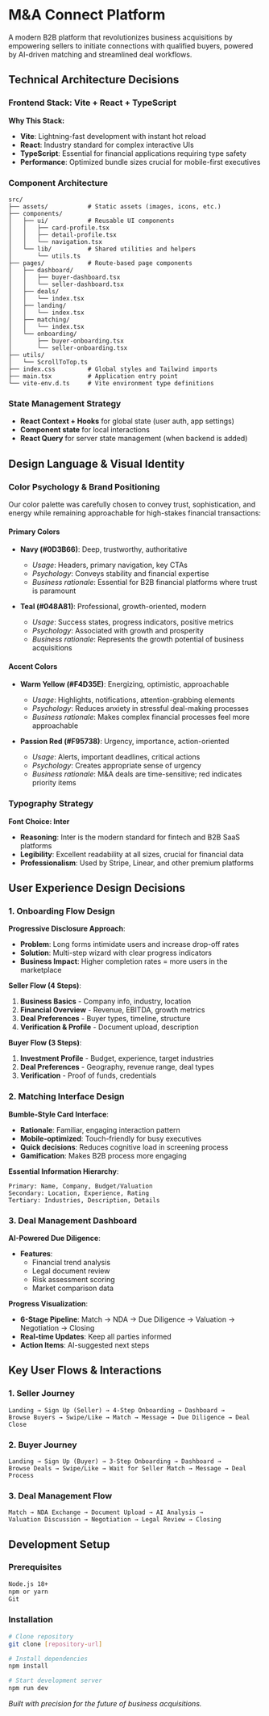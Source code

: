 # M&A Connect Platform

A modern B2B platform that revolutionizes business acquisitions by empowering sellers to initiate connections with qualified buyers, powered by AI-driven matching and streamlined deal workflows.

## Technical Architecture Decisions

### Frontend Stack: Vite + React + TypeScript

**Why This Stack:**

- **Vite**: Lightning-fast development with instant hot reload
- **React**: Industry standard for complex interactive UIs
- **TypeScript**: Essential for financial applications requiring type safety
- **Performance**: Optimized bundle sizes crucial for mobile-first executives

### Component Architecture

```
src/
├── assets/           # Static assets (images, icons, etc.)
├── components/
│   ├── ui/           # Reusable UI components
│   │   ├── card-profile.tsx
│   │   ├── detail-profile.tsx
│   │   └── navigation.tsx
│   └── lib/          # Shared utilities and helpers
│       └── utils.ts
├── pages/            # Route-based page components
│   ├── dashboard/
│   │   ├── buyer-dashboard.tsx
│   │   └── seller-dashboard.tsx
│   ├── deals/
│   │   └── index.tsx
│   ├── landing/
│   │   └── index.tsx
│   ├── matching/
│   │   └── index.tsx
│   └── onboarding/
│       ├── buyer-onboarding.tsx
│       └── seller-onboarding.tsx
├── utils/
│   └── ScrollToTop.ts
├── index.css         # Global styles and Tailwind imports
├── main.tsx          # Application entry point
└── vite-env.d.ts     # Vite environment type definitions
```

### State Management Strategy

- **React Context + Hooks** for global state (user auth, app settings)
- **Component state** for local interactions
- **React Query** for server state management (when backend is added)

## Design Language & Visual Identity

### Color Psychology & Brand Positioning

Our color palette was carefully chosen to convey trust, sophistication, and energy while remaining approachable for high-stakes financial transactions:

#### **Primary Colors**

- **Navy (#0D3B66)**: Deep, trustworthy, authoritative

  - _Usage_: Headers, primary navigation, key CTAs
  - _Psychology_: Conveys stability and financial expertise
  - _Business rationale_: Essential for B2B financial platforms where trust is paramount

- **Teal (#048A81)**: Professional, growth-oriented, modern
  - _Usage_: Success states, progress indicators, positive metrics
  - _Psychology_: Associated with growth and prosperity
  - _Business rationale_: Represents the growth potential of business acquisitions

#### **Accent Colors**

- **Warm Yellow (#F4D35E)**: Energizing, optimistic, approachable

  - _Usage_: Highlights, notifications, attention-grabbing elements
  - _Psychology_: Reduces anxiety in stressful deal-making processes
  - _Business rationale_: Makes complex financial processes feel more approachable

- **Passion Red (#F95738)**: Urgency, importance, action-oriented
  - _Usage_: Alerts, important deadlines, critical actions
  - _Psychology_: Creates appropriate sense of urgency
  - _Business rationale_: M&A deals are time-sensitive; red indicates priority items

### Typography Strategy

**Font Choice: Inter**

- **Reasoning**: Inter is the modern standard for fintech and B2B SaaS platforms
- **Legibility**: Excellent readability at all sizes, crucial for financial data
- **Professionalism**: Used by Stripe, Linear, and other premium platforms

## User Experience Design Decisions

### 1. Onboarding Flow Design

**Progressive Disclosure Approach**:

- **Problem**: Long forms intimidate users and increase drop-off rates
- **Solution**: Multi-step wizard with clear progress indicators
- **Business Impact**: Higher completion rates = more users in the marketplace

**Seller Flow (4 Steps)**:

1. **Business Basics** - Company info, industry, location
2. **Financial Overview** - Revenue, EBITDA, growth metrics
3. **Deal Preferences** - Buyer types, timeline, structure
4. **Verification & Profile** - Document upload, description

**Buyer Flow (3 Steps)**:

1. **Investment Profile** - Budget, experience, target industries
2. **Deal Preferences** - Geography, revenue range, deal types
3. **Verification** - Proof of funds, credentials

### 2. Matching Interface Design

**Bumble-Style Card Interface**:

- **Rationale**: Familiar, engaging interaction pattern
- **Mobile-optimized**: Touch-friendly for busy executives
- **Quick decisions**: Reduces cognitive load in screening process
- **Gamification**: Makes B2B process more engaging

**Essential Information Hierarchy**:

```
Primary: Name, Company, Budget/Valuation
Secondary: Location, Experience, Rating
Tertiary: Industries, Description, Details
```

### 3. Deal Management Dashboard

**AI-Powered Due Diligence**:

- **Features**:
  - Financial trend analysis
  - Legal document review
  - Risk assessment scoring
  - Market comparison data

**Progress Visualization**:

- **6-Stage Pipeline**: Match → NDA → Due Diligence → Valuation → Negotiation → Closing
- **Real-time Updates**: Keep all parties informed
- **Action Items**: AI-suggested next steps

## Key User Flows & Interactions

### 1. Seller Journey

```
Landing → Sign Up (Seller) → 4-Step Onboarding → Dashboard →
Browse Buyers → Swipe/Like → Match → Message → Due Diligence → Deal Close
```

### 2. Buyer Journey

```
Landing → Sign Up (Buyer) → 3-Step Onboarding → Dashboard →
Browse Deals → Swipe/Like → Wait for Seller Match → Message → Deal Process
```

### 3. Deal Management Flow

```
Match → NDA Exchange → Document Upload → AI Analysis →
Valuation Discussion → Negotiation → Legal Review → Closing
```

## Development Setup

### Prerequisites

```bash
Node.js 18+
npm or yarn
Git
```

### Installation

```bash
# Clone repository
git clone [repository-url]

# Install dependencies
npm install

# Start development server
npm run dev
```

_Built with precision for the future of business acquisitions._
